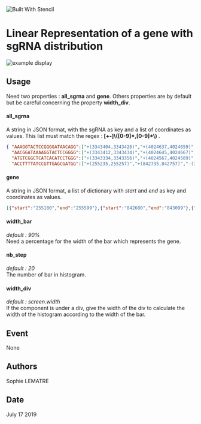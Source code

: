 ![Built With Stencil](https://img.shields.io/badge/-Built%20With%20Stencil-16161d.svg?logo=data%3Aimage%2Fsvg%2Bxml%3Bbase64%2CPD94bWwgdmVyc2lvbj0iMS4wIiBlbmNvZGluZz0idXRmLTgiPz4KPCEtLSBHZW5lcmF0b3I6IEFkb2JlIElsbHVzdHJhdG9yIDE5LjIuMSwgU1ZHIEV4cG9ydCBQbHVnLUluIC4gU1ZHIFZlcnNpb246IDYuMDAgQnVpbGQgMCkgIC0tPgo8c3ZnIHZlcnNpb249IjEuMSIgaWQ9IkxheWVyXzEiIHhtbG5zPSJodHRwOi8vd3d3LnczLm9yZy8yMDAwL3N2ZyIgeG1sbnM6eGxpbms9Imh0dHA6Ly93d3cudzMub3JnLzE5OTkveGxpbmsiIHg9IjBweCIgeT0iMHB4IgoJIHZpZXdCb3g9IjAgMCA1MTIgNTEyIiBzdHlsZT0iZW5hYmxlLWJhY2tncm91bmQ6bmV3IDAgMCA1MTIgNTEyOyIgeG1sOnNwYWNlPSJwcmVzZXJ2ZSI%2BCjxzdHlsZSB0eXBlPSJ0ZXh0L2NzcyI%2BCgkuc3Qwe2ZpbGw6I0ZGRkZGRjt9Cjwvc3R5bGU%2BCjxwYXRoIGNsYXNzPSJzdDAiIGQ9Ik00MjQuNywzNzMuOWMwLDM3LjYtNTUuMSw2OC42LTkyLjcsNjguNkgxODAuNGMtMzcuOSwwLTkyLjctMzAuNy05Mi43LTY4LjZ2LTMuNmgzMzYuOVYzNzMuOXoiLz4KPHBhdGggY2xhc3M9InN0MCIgZD0iTTQyNC43LDI5Mi4xSDE4MC40Yy0zNy42LDAtOTIuNy0zMS05Mi43LTY4LjZ2LTMuNkgzMzJjMzcuNiwwLDkyLjcsMzEsOTIuNyw2OC42VjI5Mi4xeiIvPgo8cGF0aCBjbGFzcz0ic3QwIiBkPSJNNDI0LjcsMTQxLjdIODcuN3YtMy42YzAtMzcuNiw1NC44LTY4LjYsOTIuNy02OC42SDMzMmMzNy45LDAsOTIuNywzMC43LDkyLjcsNjguNlYxNDEuN3oiLz4KPC9zdmc%2BCg%3D%3D&colorA=16161d&style=flat-square)

# Linear Representation of a gene with sgRNA distribution

![example display](https://github.com/sophielem/linear_card/blob/master/docs/example.png)

## Usage
Need two properties :  **all_sgrna** and **gene**. Others properties are by default but be careful concerning the property **width_div**.

#### all_sgrna
A string in JSON format, with the sgRNA as key and a list of coordinates as values. This list must match the regex :
      __[+-]\\([0-9]\*,[0-9]\*\\)__ .
```JSON
{ "AAAGGTACTCCGGGGATAACAGG":["+(3343404,3343426)","+(4024637,4024659)","+(4270051,4270073)","+(4361123,4361145)","+(4466866,4466888)","-(255252,255274)","-(842752,842774)"],
  "AACGGATAAAAGGTACTCCGGGG":["+(3343412,3343434)","+(4024645,4024667)","+(4270059,4270081)","+(4361131,4361153)","+(4466874,4466896)","-(255244,255266)","-(842744,842766)"],
  "ATGTCGGCTCATCACATCCTGGG":["+(3343334,3343356)","+(4024567,4024589)","+(4269981,4270003)","+(4361053,4361075)","+(4466796,4466818)","-(255322,255344)","-(842822,842844)"],
  "ACCTTTTATCCGTTGAGCGATGG":["+(255235,255257)","+(842735,842757)","-(3343421,3343443)","-(4024654,4024676)","-(4270068,4270090)","-(4361140,4361162)","-(4466883,4466905)"]}
```

#### gene
A string in JSON format, a list of dictionary with *start* and *end* as key and coordinates as values.
```JSON
[{"start":"255180","end":"255599"},{"start":"842680","end":"843099"},{"start":"3343077","end":"3343496"},{"start":"4024310","end":"4024729"},{"start":"4269724","end":"4270143"},{"start":"4360796","end":"4361215"},{"start":"4466539","end":"4466958"}]
```

#### width_bar
*default : 90%* <br/>
Need a percentage for the width of the bar which represents the gene.

#### nb_step
*default : 20* <br/>
The number of bar in histogram.

#### width_div
*default : screen.width* <br/>
If the component is under a div, give the width of the div to calculate the width of the histogram according to the width of the bar.

## Event
None

## Authors
Sophie LEMATRE

## Date
July 17 2019
